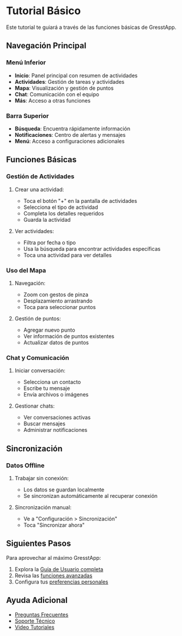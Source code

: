 # Tutorial Básico

Este tutorial te guiará a través de las funciones básicas de GresstApp.

## Navegación Principal

### Menú Inferior
- **Inicio**: Panel principal con resumen de actividades
- **Actividades**: Gestión de tareas y actividades
- **Mapa**: Visualización y gestión de puntos
- **Chat**: Comunicación con el equipo
- **Más**: Acceso a otras funciones

### Barra Superior
- **Búsqueda**: Encuentra rápidamente información
- **Notificaciones**: Centro de alertas y mensajes
- **Menú**: Acceso a configuraciones adicionales

## Funciones Básicas

### Gestión de Actividades
1. Crear una actividad:
   - Toca el botón "+" en la pantalla de actividades
   - Selecciona el tipo de actividad
   - Completa los detalles requeridos
   - Guarda la actividad

2. Ver actividades:
   - Filtra por fecha o tipo
   - Usa la búsqueda para encontrar actividades específicas
   - Toca una actividad para ver detalles

### Uso del Mapa
1. Navegación:
   - Zoom con gestos de pinza
   - Desplazamiento arrastrando
   - Toca para seleccionar puntos

2. Gestión de puntos:
   - Agregar nuevo punto
   - Ver información de puntos existentes
   - Actualizar datos de puntos

### Chat y Comunicación
1. Iniciar conversación:
   - Selecciona un contacto
   - Escribe tu mensaje
   - Envía archivos o imágenes

2. Gestionar chats:
   - Ver conversaciones activas
   - Buscar mensajes
   - Administrar notificaciones

## Sincronización

### Datos Offline
1. Trabajar sin conexión:
   - Los datos se guardan localmente
   - Se sincronizan automáticamente al recuperar conexión

2. Sincronización manual:
   - Ve a "Configuración > Sincronización"
   - Toca "Sincronizar ahora"

## Siguientes Pasos

Para aprovechar al máximo GresstApp:

1. Explora la [Guía de Usuario completa](/user-guide/intro)
2. Revisa las [funciones avanzadas](/user-guide/advanced)
3. Configura tus [preferencias personales](/user-guide/preferences)

## Ayuda Adicional

- [Preguntas Frecuentes](/faq)
- [Soporte Técnico](/support)
- [Video Tutoriales](https://gresst.com/tutoriales) 